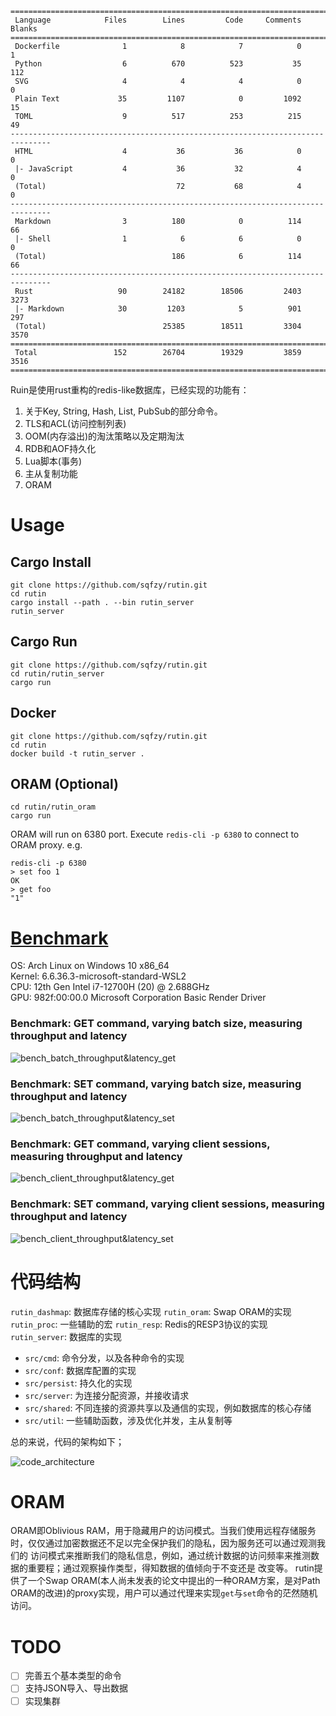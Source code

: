 ```
===============================================================================
 Language            Files        Lines         Code     Comments       Blanks
===============================================================================
 Dockerfile              1            8            7            0            1
 Python                  6          670          523           35          112
 SVG                     4            4            4            0            0
 Plain Text             35         1107            0         1092           15
 TOML                    9          517          253          215           49
-------------------------------------------------------------------------------
 HTML                    4           36           36            0            0
 |- JavaScript           4           36           32            4            0
 (Total)                             72           68            4            0
-------------------------------------------------------------------------------
 Markdown                3          180            0          114           66
 |- Shell                1            6            6            0            0
 (Total)                            186            6          114           66
-------------------------------------------------------------------------------
 Rust                   90        24182        18506         2403         3273
 |- Markdown            30         1203            5          901          297
 (Total)                          25385        18511         3304         3570
===============================================================================
 Total                 152        26704        19329         3859         3516
===============================================================================
```

Ruin是使用rust重构的redis-like数据库，已经实现的功能有：
1. 关于Key, String, Hash, List, PubSub的部分命令。
2. TLS和ACL(访问控制列表)
3. OOM(内存溢出)的淘汰策略以及定期淘汰
4. RDB和AOF持久化
5. Lua脚本(事务)
6. 主从复制功能
7. ORAM

# Usage
## Cargo Install
```shell
git clone https://github.com/sqfzy/rutin.git
cd rutin
cargo install --path . --bin rutin_server
rutin_server
```
## Cargo Run
```shell
git clone https://github.com/sqfzy/rutin.git
cd rutin/rutin_server
cargo run
```
## Docker
```shell
git clone https://github.com/sqfzy/rutin.git
cd rutin
docker build -t rutin_server .
```
## ORAM (Optional)
```shell
cd rutin/rutin_oram
cargo run
```
ORAM will run on 6380 port. Execute `redis-cli -p 6380` to connect to ORAM proxy. e.g.
```shell
redis-cli -p 6380 
> set foo 1
OK
> get foo
"1"
```


# [Benchmark](https://github.com/sqfzy/rutin/blob/main/rutin_server/benches/compare_redis/result.txt)

OS: Arch Linux on Windows 10 x86_64  
Kernel: 6.6.36.3-microsoft-standard-WSL2  
CPU: 12th Gen Intel i7-12700H (20) @ 2.688GHz  
GPU: 982f:00:00.0 Microsoft Corporation Basic Render Driver

### Benchmark: GET command, varying batch size, measuring throughput and latency

![bench_batch_throughput&latency_get](https://github.com/sqfzy/rutin/blob/main/rutin_server/benches/compare_redis/result/svg/bench_batch_throughput%26latency_get.svg)

### Benchmark: SET command, varying batch size, measuring throughput and latency

![bench_batch_throughput&latency_set](https://github.com/sqfzy/rutin/blob/main/rutin_server/benches/compare_redis/result/svg/bench_batch_throughput&latency_set.svg)

### Benchmark: GET command, varying client sessions, measuring throughput and latency

![bench_client_throughput&latency_get](https://github.com/sqfzy/rutin/blob/main/rutin_server/benches/compare_redis/result/svg/bench_client_throughput&latency_get.svg)

### Benchmark: SET command, varying client sessions, measuring throughput and latency

![bench_client_throughput&latency_set](https://github.com/sqfzy/rutin/blob/main/rutin_server/benches/compare_redis/result/svg/bench_client_throughput&latency_set.svg)

# 代码结构
`rutin_dashmap`: 数据库存储的核心实现
`rutin_oram`: Swap ORAM的实现
`rutin_proc`: 一些辅助的宏
`rutin_resp`: Redis的RESP3协议的实现
`rutin_server`: 数据库的实现
 - `src/cmd`: 命令分发，以及各种命令的实现
 - `src/conf`: 数据库配置的实现
 - `src/persist`: 持久化的实现
 - `src/server`: 为连接分配资源，并接收请求
 - `src/shared`: 不同连接的资源共享以及通信的实现，例如数据库的核心存储
 - `src/util`: 一些辅助函数，涉及优化并发，主从复制等

总的来说，代码的架构如下；

![code_architecture](https://github.com/sqfzy/rutin/blob/main/assert/rutin_code.svg)

# ORAM
ORAM即Oblivious RAM，用于隐藏用户的访问模式。当我们使用远程存储服务时，仅仅通过加密数据还不足以完全保护我们的隐私，因为服务还可以通过观测我们的
访问模式来推断我们的隐私信息，例如，通过统计数据的访问频率来推测数据的重要程；通过观察操作类型，得知数据的值倾向于不变还是
改变等。
rutin提供了一个Swap ORAM(本人尚未发表的论文中提出的一种ORAM方案，是对Path ORAM的改进)的proxy实现，用户可以通过代理来实现`get`与`set`命令的茫然随机访问。

# TODO

- [ ] 完善五个基本类型的命令
- [ ] 支持JSON导入、导出数据
- [ ] 实现集群
